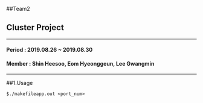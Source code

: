 ##Team2
## Cluster Project
---
#### Period : 2019.08.26 ~ 2019.08.30
#### Member : Shin Heesoo, Eom Hyeonggeun, Lee Gwangmin
---
##1.Usage
```
$./makefileapp.out <port_num>
```

